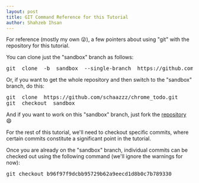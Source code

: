 ```yaml
---
layout: post
title: GIT Command Reference for this Tutorial
author: Shahzeb Ihsan
---
```


<!--more-->

For reference (mostly my own :stuck_out_tongue_winking_eye:), a few pointers about using "git" with the repository for this tutorial.

You can clone just the "sandbox" branch as follows:

<pre>
git  clone  -b  sandbox  --single-branch  https://github.com/schaazzz/chrome_todo.git
</pre>

Or, if you want to get the whole repository and then switch to the "sandbox" branch, do this:

<pre>
git  clone  https://github.com/schaazzz/chrome_todo.git
git  checkout  sandbox
</pre>

And if you want to work on this "sandbox" branch, just fork the [repository](https://github.com/schaazzz/chrome_todo/) :smile:

For the rest of this tutorial, we'll need to checkout specific commits, where certain commits constitute a significant point in the tutorial.

Once you are already on the "sandbox" branch, individual commits can be checked out using the following command (we'll ignore the warnings for now):

<pre>
git checkout b96f97f9dcbb95729b62a9eecd1d8b0c7b789330
</pre>
